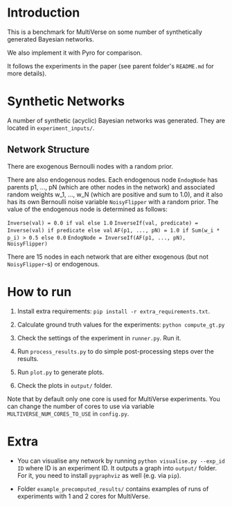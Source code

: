 
# Introduction

This is a benchmark for MultiVerse on some number of synthetically generated Bayesian networks.

We also implement it with Pyro for comparison.

It follows the experiments in the paper (see parent folder's `README.md` for more details).



# Synthetic Networks

A number of synthetic (acyclic) Bayesian networks was generated. They are located in `experiment_inputs/`.


## Network Structure

There are exogenous Bernoulli nodes with a random prior.

There are also endogenous nodes. Each endogenous node `EndogNode` has parents p1, ..., pN (which are other nodes in the network) and associated random weights w_1, ..., w_N (which are positive and sum to 1.0), and it also has its own Bernoulli noise variable `NoisyFlipper` with a random prior. The value of the endogenous node is determined as follows:

  `Inverse(val) = 0.0 if val else 1.0`
  `InverseIf(val, predicate) = Inverse(val) if predicate else val`
  `AF(p1, ..., pN) = 1.0 if Sum(w_i * p_i) > 0.5 else 0.0`
  `EndogNode = InverseIf(AF(p1, ..., pN), NoisyFlipper)`

There are 15 nodes in each network that are either exogenous (but not `NoisyFlipper`-s) or endogenous.



# How to run

1. Install extra requirements: `pip install -r extra_requirements.txt`.

2. Calculate ground truth values for the experiments: `python compute_gt.py`

3. Check the settings of the experiment in `runner.py`. Run it.

4. Run `process_results.py` to do simple post-processing steps over the results.

5. Run `plot.py` to generate plots.

6. Check the plots in `output/` folder.

Note that by default only one core is used for MultiVerse experiments. You can change the number of cores to use via variable `MULTIVERSE_NUM_CORES_TO_USE` in `config.py`.



# Extra

* You can visualise any network by running `python visualise.py --exp_id ID` where ID is an experiment ID. It outputs a graph into `output/` folder. For it, you need to install `pygraphviz` as well (e.g. via `pip`).

* Folder `example_precomputed_results/` contains examples of runs of experiments with 1 and 2 cores for MultiVerse.

